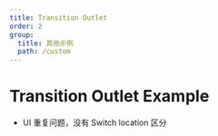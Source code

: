```yaml
---
title: Transition Outlet
order: 2
group:
  title: 其他示例
  path: /custom
---
```


# Transition Outlet Example

- UI 重复问题，没有 Switch location 区分

<br/>

<code src='../../demos/custom/transition-outlet' iframe="300" />
